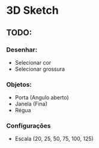 # 3D Sketch

## TODO:
### Desenhar:
- Selecionar cor
- Selecionar grossura

### Objetos:
- Porta (Angulo aberto)
- Janela (Fina)
- Régua

### Configurações
- Escala (20, 25, 50, 75, 100, 125)